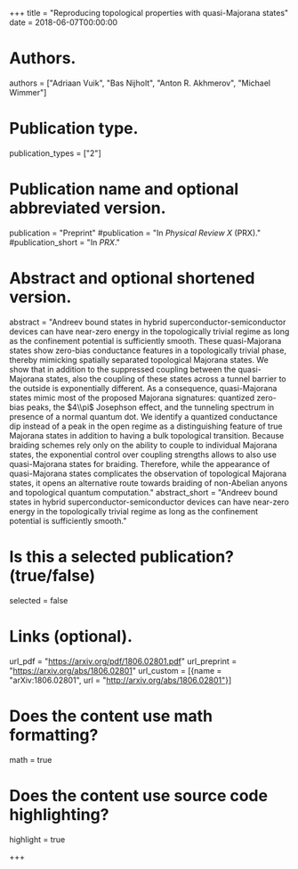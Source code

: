 +++
title = "Reproducing topological properties with quasi-Majorana states"
date = 2018-06-07T00:00:00

# Authors.
authors = ["Adriaan Vuik", "Bas Nijholt", "Anton R. Akhmerov", "Michael Wimmer"]

# Publication type.
publication_types = ["2"]

# Publication name and optional abbreviated version.
publication = "Preprint"
#publication = "In *Physical Review X* (PRX)."
#publication_short = "In *PRX*."

# Abstract and optional shortened version.
abstract = "Andreev bound states in hybrid superconductor-semiconductor devices can have near-zero energy in the topologically trivial regime as long as the confinement potential is sufficiently smooth. These quasi-Majorana states show zero-bias conductance features in a topologically trivial phase, thereby mimicking spatially separated topological Majorana states. We show that in addition to the suppressed coupling between the quasi-Majorana states, also the coupling of these states across a tunnel barrier to the outside is exponentially different. As a consequence, quasi-Majorana states mimic most of the proposed Majorana signatures: quantized zero-bias peaks, the $4\\pi$ Josephson effect, and the tunneling spectrum in presence of a normal quantum dot. We identify a quantized conductance dip instead of a peak in the open regime as a distinguishing feature of true Majorana states in addition to having a bulk topological transition. Because braiding schemes rely only on the ability to couple to individual Majorana states, the exponential control over coupling strengths allows to also use quasi-Majorana states for braiding. Therefore, while the appearance of quasi-Majorana states complicates the observation of topological Majorana states, it opens an alternative route towards braiding of non-Abelian anyons and topological quantum computation."
abstract_short = "Andreev bound states in hybrid superconductor-semiconductor devices can have near-zero energy in the topologically trivial regime as long as the confinement potential is sufficiently smooth."

# Is this a selected publication? (true/false)
selected = false

# Links (optional).
url_pdf = "https://arxiv.org/pdf/1806.02801.pdf"
url_preprint = "https://arxiv.org/abs/1806.02801"
url_custom = [{name = "arXiv:1806.02801", url = "http://arxiv.org/abs/1806.02801"}]

# Does the content use math formatting?
math = true

# Does the content use source code highlighting?
highlight = true

+++
